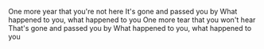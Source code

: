 One more year that you're not here
It's gone and passed you by
What happened to you, what happened to you
One more tear that you won't hear
That's gone and passed you by
What happened to you, what happened to you
